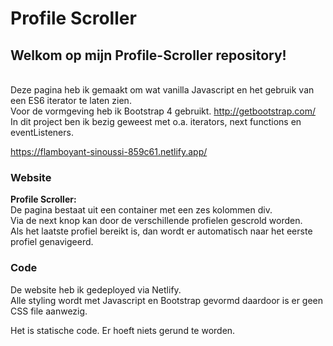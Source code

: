 # Profile Scroller

## Welkom op mijn Profile-Scroller repository!

\
Deze pagina heb ik gemaakt om wat vanilla Javascript en het gebruik van een ES6  iterator te laten zien. \
Voor de vormgeving heb ik Bootstrap 4 gebruikt. http://getbootstrap.com/ \
In dit project ben ik bezig geweest met o.a. iterators, next functions en eventListeners.


https://flamboyant-sinoussi-859c61.netlify.app/


### Website
**Profile Scroller:**\
De pagina bestaat uit een container met een zes kolommen div. \
Via de next knop kan door de verschillende profielen gescrold worden.\
Als het laatste profiel bereikt is, dan wordt er automatisch naar het eerste profiel genavigeerd. 



### Code
De website heb ik gedeployed via Netlify. \
Alle styling wordt met Javascript en Bootstrap gevormd daardoor is er geen CSS file aanwezig.

Het is statische code. Er hoeft niets gerund te worden.
